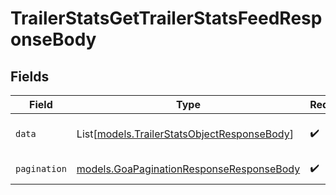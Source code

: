 # TrailerStatsGetTrailerStatsFeedResponseBody


## Fields

| Field                                                                                      | Type                                                                                       | Required                                                                                   | Description                                                                                |
| ------------------------------------------------------------------------------------------ | ------------------------------------------------------------------------------------------ | ------------------------------------------------------------------------------------------ | ------------------------------------------------------------------------------------------ |
| `data`                                                                                     | List[[models.TrailerStatsObjectResponseBody](../models/trailerstatsobjectresponsebody.md)] | :heavy_check_mark:                                                                         | List of trailers and their stats                                                           |
| `pagination`                                                                               | [models.GoaPaginationResponseResponseBody](../models/goapaginationresponseresponsebody.md) | :heavy_check_mark:                                                                         | Pagination parameters.                                                                     |